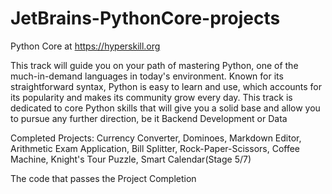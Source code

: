 # JetBrains-PythonCore-projects
Python Core at https://hyperskill.org

This track will guide you on your path of mastering Python, one of the much-in-demand languages in today's environment. Known for its straightforward syntax, Python is easy to learn and use, which accounts for its popularity and makes its community grow every day. This track is dedicated to core Python skills that will give you a solid base and allow you to pursue any further direction, be it Backend Development or Data


Completed Projects: Currency Converter, Dominoes, Markdown Editor, Arithmetic Exam Application, Bill Splitter, Rock-Paper-Scissors, Coffee Machine, Knight's Tour Puzzle, Smart Calendar(Stage 5/7)

The code that passes the Project Completion
